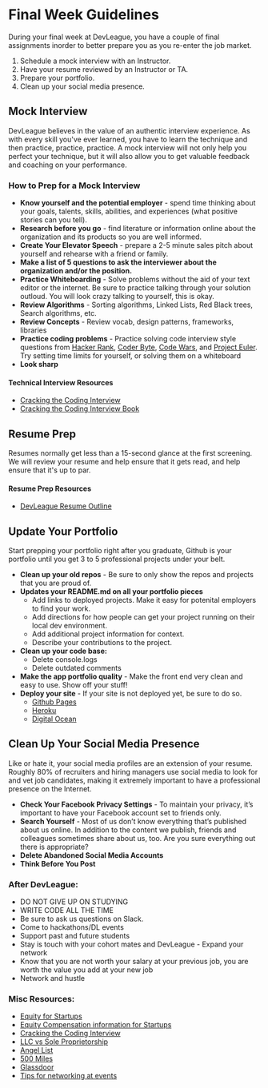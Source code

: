 # Final Week Guidelines

During your final week at DevLeague, you have a couple of final assignments inorder to better prepare you as you re-enter the job market.

1. Schedule a mock interview with an Instructor.
1. Have your resume reviewed by an Instructor or TA.
1. Prepare your portfolio.
1. Clean up your social media presence.

## Mock Interview
DevLeague believes in the value of an authentic interview experience. As with every skill you've ever learned, you have to learn the technique and then practice, practice, practice. A mock interview will not only help you perfect your technique, but it will also allow you to get valuable feedback and coaching on your performance.

### How to Prep for a Mock Interview
* **Know yourself and the potential employer** - spend time thinking about your goals, talents, skills, abilities, and experiences (what positive stories can you tell).
* **Research before you go** - find literature or information online about the organization and its products so you are well informed.
* **Create Your Elevator Speech** - prepare a 2-5 minute sales pitch about yourself and rehearse with a friend or family.
* **Make a list of 5 questions to ask the interviewer about the organization and/or the position.**
* **Practice Whiteboarding** - Solve problems without the aid of your text editor or the internet. Be sure to practice talking through your solution outloud. You will look crazy talking to yourself, this is okay.
* **Review Algorithms** - Sorting algorithms, Linked Lists, Red Black trees, Search algorithms, etc.
* **Review Concepts** - Review vocab, design patterns, frameworks, libraries
* **Practice coding problems** - Practice solving code interview style questions from [Hacker Rank](https://www.hackerrank.com/), [Coder Byte](https://coderbyte.com/), [Code Wars](http://www.codewars.com/), and [Project Euler](https://projecteuler.net/). Try setting time limits for yourself, or solving them on a whiteboard
* **Look sharp**

#### Technical Interview Resources
* [Cracking the Coding Interview](https://www.youtube.com/results?search_query=cracking+the+coding+interview&page=&utm_source=opensearch)
* [Cracking the Coding Interview Book](http://www.amazon.com/Cracking-Coding-Interview-Programming-Questions/dp/098478280X)

## Resume Prep
Resumes normally get less than a 15-second glance at the first screening. We will review your resume and help ensure that it gets read, and help ensure that it's up to par.

#### Resume Prep Resources
* [DevLeague Resume Outline](https://docs.google.com/document/d/18cP_bDl6O1QnJIQV__cxTAU2c6q6aEGPB-Jvejc2oBg/edit)

## Update Your Portfolio
Start prepping your portfolio right after you graduate, Github is your portfolio until you get 3 to 5 professional projects under your belt.

* **Clean up your old repos** - Be sure to only show the repos and projects that you are proud of.
* **Updates your README.md on all your portfolio pieces**
    * Add links to deployed projects. Make it easy for potenital employers to find your work.
    * Add directions for how people can get your project running on their local dev environment.
    * Add additional project information for context.
    * Describe your contributions to the project.
* **Clean up your code base:**
    * Delete console.logs
    * Delete outdated comments
* **Make the app portfolio quality** - Make the front end very clean and easy to use. Show off your stuff!
* **Deploy your site** - If your site is not deployed yet, be sure to do so. 
    * [Github Pages](https://pages.github.com/)
    * [Heroku](https://heroku.com/)
    * [Digital Ocean](https://www.digitalocean.com/)

## Clean Up Your Social Media Presence
Like or hate it, your social media profiles are an extension of your resume. Roughly 80% of recruiters and hiring managers use social media to look for and vet job candidates, making it extremely important to have a professional presence on the Internet.

* **Check Your Facebook Privacy Settings** - To maintain your privacy, it’s important to have your Facebook account set to friends only.
* **Search Yourself** - Most of us don’t know everything that’s published about us online. In addition to the content we publish, friends and colleagues sometimes share about us, too. Are you sure everything out there is appropriate?
* **Delete Abandoned Social Media Accounts**
* **Think Before You Post** 

### After DevLeague:
* DO NOT GIVE UP ON STUDYING
* WRITE CODE ALL THE TIME
* Be sure to ask us questions on Slack.
* Come to hackathons/DL events
* Support past and future students
* Stay is touch with your cohort mates and DevLeague - Expand your network
* Know that you are not worth your salary at your previous job, you are worth the value you add at your new job
* Network and hustle

### Misc Resources:
* [Equity for Startups](https://gist.github.com/isaacsanders/1653078)
* [Equity Compensation information for Startups](https://github.com/jlevy/og-equity-compensation)
* [Cracking the Coding Interview](http://www.amazon.com/Cracking-Coding-Interview-Programming-Questions/dp/098478280X)
* [LLC vs Sole Proprietorship](http://info.legalzoom.com/llc-vs-sole-proprietorship-4342.html)
* [Angel List](https://angel.co/)
* [500 Miles](http://www.500miles.io/)
* [Glassdoor](https://www.glassdoor.com/)
* [Tips for networking at events](https://gist.github.com/sgnl/fb4fc1cef14cbe8fed12b759a64cfdfa)
